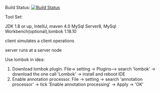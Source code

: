 Build Status: [![Build Status](https://travis-ci.org/jujinfu/comp6231-project-dfs.svg?branch=master)](https://travis-ci.org/jujinfu/comp6231-project-dfs)

Tool Set:

JDK 1.8 or up, IntelliJ, maven 4.0
MySql Server8, MySql Workbench(optional),lombok 1.18.10

client
simulates a client operations

server
runs at a server node

Use lombok in idea:
1. Download lombok plugin. File-> setting -> Plugins--> search 'lombok' -> download the one call 'Lombok' -> install and reboot IDE
2. Enable annotation processor. File -> setting -> search 'annotation processor' -> tick 'Enable annotation processing' -> Apply -> 'OK'
